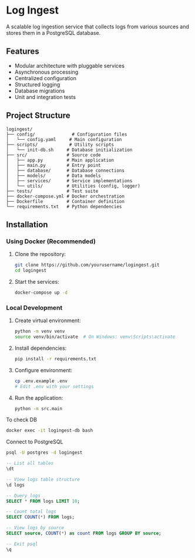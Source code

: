 # Log Ingest

A scalable log ingestion service that collects logs from various sources and stores them in a PostgreSQL database.

## Features

- Modular architecture with pluggable services
- Asynchronous processing
- Centralized configuration
- Structured logging
- Database migrations
- Unit and integration tests

## Project Structure

```
logingest/
├── config/              # Configuration files
│   └── config.yaml     # Main configuration
├── scripts/            # Utility scripts
│   └── init-db.sh     # Database initialization
├── src/               # Source code
│   ├── app.py         # Main application
│   ├── main.py        # Entry point
│   ├── database/      # Database connections
│   ├── models/        # Data models
│   ├── services/      # Service implementations
│   └── utils/         # Utilities (config, logger)
├── tests/             # Test suite
├── docker-compose.yml # Docker orchestration
├── Dockerfile         # Container definition
└── requirements.txt   # Python dependencies
```

## Installation

### Using Docker (Recommended)

1. Clone the repository:
   ```bash
   git clone https://github.com/yourusername/logingest.git
   cd logingest
   ```

2. Start the services:
   ```bash
   docker-compose up -d
   ```

### Local Development

1. Create virtual environment:
   ```bash
   python -m venv venv
   source venv/bin/activate  # On Windows: venv\Scripts\activate
   ```

2. Install dependencies:
   ```bash
   pip install -r requirements.txt
   ```

3. Configure environment:
   ```bash
   cp .env.example .env
   # Edit .env with your settings
   ```

4. Run the application:
   ```bash
   python -m src.main
   ```

To check DB 

```bash
docker exec -it logingest-db bash
```

Connect to PostgreSQL
```bash
psql -U postgres -d logingest
```

```sql
-- List all tables
\dt

-- View logs table structure
\d logs

-- Query logs
SELECT * FROM logs LIMIT 10;

-- Count total logs
SELECT COUNT(*) FROM logs;

-- View logs by source
SELECT source, COUNT(*) as count FROM logs GROUP BY source;

-- Exit psql
\q
```
